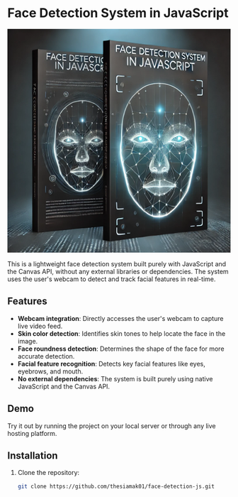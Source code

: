 # Face Detection System in JavaScript

![Banner](https://raw.githubusercontent.com/thesiamak01/face-detection-js/refs/heads/main/cover.png)

This is a lightweight face detection system built purely with JavaScript and the Canvas API, without any external libraries or dependencies. The system uses the user's webcam to detect and track facial features in real-time.

## Features

- **Webcam integration**: Directly accesses the user's webcam to capture live video feed.
- **Skin color detection**: Identifies skin tones to help locate the face in the image.
- **Face roundness detection**: Determines the shape of the face for more accurate detection.
- **Facial feature recognition**: Detects key facial features like eyes, eyebrows, and mouth.
- **No external dependencies**: The system is built purely using native JavaScript and the Canvas API.

## Demo

Try it out by running the project on your local server or through any live hosting platform.

## Installation

1. Clone the repository:
   ```bash
   git clone https://github.com/thesiamak01/face-detection-js.git
